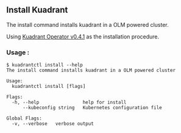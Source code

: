 ## Install Kuadrant

The install command installs kuadrant in a OLM powered cluster.

Using [Kuadrant Operator v0.4.1](https://github.com/Kuadrant/kuadrant-operator/releases/tag/v0.4.1)
as the installation procedure.

### Usage :

```shell
$ kuadrantctl install --help
The install command installs kuadrant in a OLM powered cluster

Usage:
  kuadrantctl install [flags]

Flags:
  -h, --help                help for install
      --kubeconfig string   Kubernetes configuration file

Global Flags:
  -v, --verbose   verbose output
```
